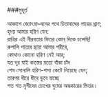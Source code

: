###মুহূর্ত

আকাশে জ্যোৎস্না–বনের পথে চিতাবাঘের গায়ের ঘ্রাণ;  
হৃদয় আমার হরিণ যেন:  
রাত্রির এই নীরবতার ভিতর কোন্ দিকে চলেছি!  
রুপালি পাতার ছায়া আমার শরীরে,  
কোথাও কোনো হরিণ নেই আর;  
যত দূর যাই কাস্তের মতো বাঁকা চাঁদ  
শেষ সোনালি হরিণ-শস্য কেটে নিয়েছে যেন;  
তারপর ধীরে ধীরে ডুবে যাচ্ছে  
শত শত মৃগীদের চোখের ঘুমের অন্ধকারের ভিতর।  
